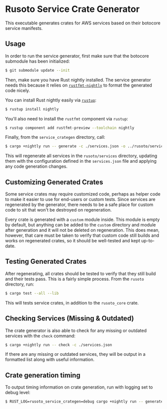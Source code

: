 # Rusoto Service Crate Generator
This executable generates crates for AWS services based on their botocore service manifests.

## Usage
In order to run the service generator, first make sure that the botocore submodule has been initialized:

```bash
$ git submodule update --init
```

Then, make sure you have Rust nightly installed. The service generator needs this because it relies on [`rustfmt-nightly`](https://crates.io/crates/rustfmt-nightly)
to format the generated code nicely.

You can install Rust nightly easily via [`rustup`](https://www.rustup.rs/):

```bash
$ rustup install nightly
```

You'll also need to install the `rustfmt` component via `rustup`:

```bash
$ rustup component add rustfmt-preview --toolchain nightly
```

Finally, from the `service_crategen` directory, call:

```bash
$ cargo +nightly run -- generate -c ./services.json -o ../rusoto/services
```

This will regenerate all services in the `rusoto/services` directory, updating them with the configuration defined in the `services.json` file and applying any code generation changes.

## Customizing Generated Crates
Some service crates may require customized code, perhaps as helper code to make it easier to use for end-users or custom tests. Since services are regenerated by the generator, there needs to be a safe place for custom code to sit that won't be destroyed on regeneration.

Every crate is generated with a `custom` module inside. This module is empty by default, but anything can be added to the `custom` directory and module after generation and it will not be deleted on regeneration. This does mean, however, that care must be taken to verify that custom code still builds and works on regenerated crates, so it should be well-tested and kept up-to-date.

## Testing Generated Crates
After regenerating, all crates should be tested to verify that they still build and their tests pass. This is a fairly simple process. From the `rusoto` directory, run:

```bash
$ cargo test --all --lib
```

This will tests service crates, in addition to the `rusoto_core` crate.

## Checking Services (Missing & Outdated)
The crate generator is also able to check for any missing or outdated services with the `check` command:

```bash
$ cargo +nightly run -- check -c ./services.json
```

If there are any missing or outdated services, they will be output in a formatted list along with useful information.

## Crate generation timing

To output timing information on crate generation, run with logging set to debug level:

```bash
$ RUST_LOG=rusoto_service_crategen=debug cargo +nightly run -- generate -c ./services.json -o ../rusoto/services
```